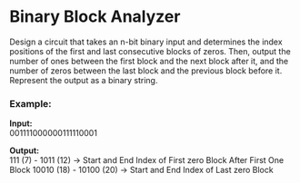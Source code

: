 # Binary Block Analyzer  
Design a circuit that takes an n-bit binary input and determines the index positions of the first and last consecutive blocks of zeros. Then, output the number of ones between the first block and the next block after it, and the number of zeros between the last block and the previous block before it. Represent the output as a binary string.

### Example:  

**Input:**  
001111000000111110001  

**Output:**  
111 (7) - 1011 (12)  →  Start and End Index of First zero Block After First One Block
10010 (18) - 10100 (20)  →  Start and End Index of Last zero Block
